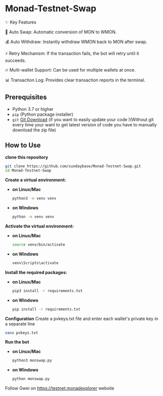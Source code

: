 # Monad-Testnet-Swap
✨ Key Features

🔄 Auto Swap: Automatic conversion of MON to WMON.

💰 Auto Withdraw: Instantly withdraw WMON back to MON after swap.

⚡ Retry Mechanism: If the transaction fails, the bot will retry until it succeeds.

🔥 Multi-wallet Support: Can be used for multiple wallets at once.

📊 Transaction Log: Provides clear transaction reports in the terminal.

## Prerequisites

- Python 3.7 or higher
- `pip` (Python package installer)
- `git` [Git Download](https://git-scm.com/downloads) (if you want to easily update your code )(Without git every time your want to get latest version of code you have to manually download the zip file)

## How to Use 

**clone this repository**
```sh
git clone https://github.com/sundaybase/Monad-Testnet-Swap.git
cd Monad-Testnet-Swap
```

**Create a virtual environment:**
 
- **on Linux/Mac**
    ```sh
    python3 -m venv venv
    ```

- **on Windows**
    ```sh
    python -m venv venv
    ```

**Activate the virtual environment:**

- **on Linux/Mac**
    ```sh
    source venv/bin/activate
    ```
    
- **on Windows**
     ```sh
     venv\Scripts\activate
     ```

**Install the required packages:**

- **on Linux/Mac**
    
    ```sh
    pip3 install -r requirements.txt
    ```
    
- **on Windows**
     ```sh
     pip install -r requirements.txt
     ```

**Configuration**
Create a pvkeys.txt file and enter each wallet's private key in a separate line
```sh
nano pvkeys.txt
```

**Run the bot**
- **on Linux/Mac**
    ```sh
    python3 monswap.py
    ```

- **on Windows**
    ```sh
    python monswap.py
    ```

Follow Gwei on https://testnet.monadexplorer website
